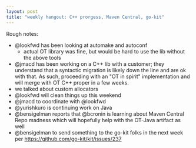 ```yaml
---
layout: post
title: "weekly hangout: C++ prorgess, Maven Central, go-kit"
---
```


Rough notes:

- @lookfwd has been looking at automake and autoconf
  - actual OT library was fine, but would be hard to use the lib without the above tools
- @jmacd has been working on a C++ lib with a customer; they understand that a syntactic migration is likely down the line and are ok with that. As such, proceeding with an "OT in spirit" implementation and will merge with OT C++ proper in a few weeks.
- we talked about custom allocators
- @lookfwd will clean things up this weekend
- @jmacd to coordinate with @lookfwd
- @yurishkuro is continuing work on Java
- @bensigelman reports that @bcronin is learning about Maven Central Repo madness which will hopefully help with the OT-Java artifact as well
- @bensigelman to send something to the go-kit folks in the next week per https://github.com/go-kit/kit/issues/237
